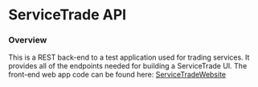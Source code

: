 # ServiceTrade API

### Overview

This is a REST back-end to a test application used for trading services.
It provides all of the endpoints needed for building a ServiceTrade UI.
The front-end web app code can be found here: [ServiceTradeWebsite](https://github.com/ShaneJansen/ServiceTradeWebsite)
